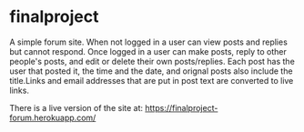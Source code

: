 # finalproject

A simple forum site. When not logged in a user can view posts and replies but cannot respond. Once logged in a user can make posts,
reply to other people's posts, and edit or delete their own posts/replies. Each post has the user that posted it, the time and the 
date, and orignal posts also include the title.Links and email addresses that are put in post text are converted to live links.

There is a live version of the site at: https://finalproject-forum.herokuapp.com/
